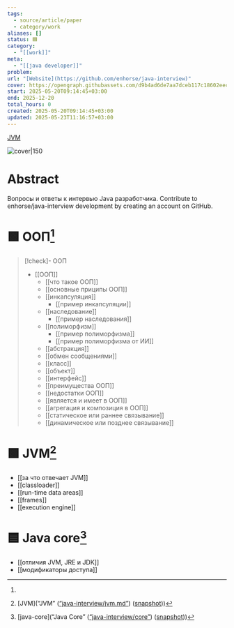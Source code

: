 ```yaml
---
tags:
  - source/article/paper
  - category/work
aliases: []
status: 🟦
category:
  - "[[work]]"
meta:
  - "[[java developer]]"
problem: 
url: "[Website](https://github.com/enhorse/java-interview)"
cover: https://opengraph.githubassets.com/d9b4ad6de7aa7dceb117c18602eecdd1908dff42438fe981e79fccc3136fd6cf/enhorse/java-interview
start: 2025-05-20T09:14:45+03:00
end: 2025-12-20
total_hours: 0
created: 2025-05-20T09:14:45+03:00
updated: 2025-05-23T11:16:57+03:00
---
```


[JVM](zotero://select/items/@JavainterviewJvmmd)

![cover|150](https://opengraph.githubassets.com/d9b4ad6de7aa7dceb117c18602eecdd1908dff42438fe981e79fccc3136fd6cf/enhorse/java-interview)

# Abstract

Вопросы и ответы к интервью Java разработчика. Contribute to enhorse/java-interview development by creating an account on GitHub.

# 🟩 ООП[^1]
> [!check]- ООП
> - [[ООП]]
> 	- [[что такое ООП]]
> 	- [[основные приципы ООП]]
> 	- [[инкапсуляция]]
> 		- [[пример инкапсуляции]]
> 	- [[наследование]]
> 		- [[пример наследования]]
> 	- [[полиморфизм]]
> 		- [[пример полиморфизма]]
> 		- [[пример полиморфизма от ИИ]]
> 	- [[абстракция]]
> 	- [[обмен сообщениями]]
> 	- [[класс]]
> 	- [[объект]]
> 	- [[интерфейс]]
> 	- [[преимущества ООП]]
> 	- [[недостатки ООП]]
> 	- [[является и имеет в ООП]]
> 	- [[агрегация и композиция в ООП]]
> 	- [[статическое или раннее связывание]]
> 	- [[динамическое или позднее связывание]]

# 🟩 JVM[^2]

- [[за что отвечает JVM]]
- [[classloader]]
- [[run-time data areas]]
- [[frames]]
- [[execution engine]]

# 🟦 Java core[^3]

- [[отличия JVM, JRE и JDK]]
- [[модификаторы доступа]]

[^1]:
[^2]:[JVM](“JVM” ([“java-interview/jvm.md”](zotero://select/library/items/UGH5TLJQ)) ([snapshot](zotero://open-pdf/library/items/IWGPPAD7?sel=article%20%3E%20div%3Afirst-child%20%3E%20h2&annotation=R738AJTH)))
[^3]: [java-core](“Java Core” ([“java-interview/core”](zotero://select/library/items/T3X9ZD57)) ([snapshot](zotero://open-pdf/library/items/2GAN5TQF?sel=article%20%3E%20div%3Afirst-of-type%20%3E%20h1&annotation=3KTIQPAR)))
